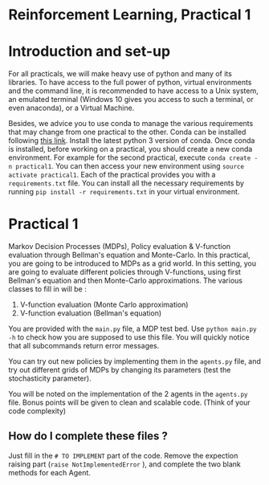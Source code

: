 # Reinforcement Learning, Practical 1

# Introduction and set-up
For all practicals, we will make heavy use of python and many of its
libraries. To have access to the full power of python, virtual environments
and the command line, it is recommended to have access to a Unix system, an
emulated terminal (Windows 10 gives you access to such a terminal, or even anaconda), or a
Virtual Machine.

Besides, we advice you to use conda to manage the various requirements that may
change from one practical to the other. Conda can be installed following [this
link](https://conda.io/docs/install/quick.html). Install the latest python 3
version of conda. Once conda is installed, before working on a practical, you
should create a new conda environment. For example for the second practical,
execute `conda create -n practical1`. You can then access your new environment
using `source activate practical1`. Each of the practical provides you with a
`requirements.txt` file. You can install all the necessary requirements by
running `pip install -r requirements.txt` in your virtual environment.

# Practical 1
Markov Decision Processes (MDPs), Policy evaluation & V-function evaluation
through Bellman's equation and Monte-Carlo.
In this practical, you are going to be introduced to MDPs as a grid world. In
this setting, you are going to evaluate different policies through V-functions,
using first Bellman's equation and then Monte-Carlo approximations. The various
classes to fill in will be :

1. V-function evaluation (Monte Carlo approximation)
2. V-function evaluation (Bellman's equation)

You are provided with the `main.py` file, a MDP test bed. Use `python main.py -h`
to check how you are supposed to use this file. You will quickly notice that all
subcommands return error messages.

You can try out new policies by implementing them in the `agents.py` file,
and try out different grids of MDPs by changing its parameters (test the 
stochasticity parameter).

You will be noted on the implementation of the 2 agents in the `agents.py` file. 
Bonus points will be given to clean and scalable code. 
(Think of your code complexity)


## How do I complete these files ?
Just fill in the `# TO IMPLEMENT` part of the
code. Remove the expection raising part (`raise NotImplementedError` ), and 
complete the two blank methods for each Agent.

